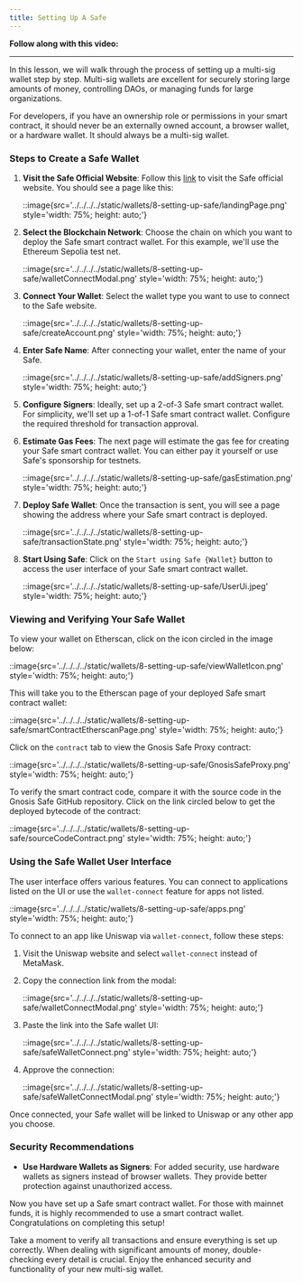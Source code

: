 ```yaml
---
title: Setting Up A Safe
---
```


**Follow along with this video:**

---

In this lesson, we will walk through the process of setting up a multi-sig wallet step by step. Multi-sig wallets are excellent for securely storing large amounts of money, controlling DAOs, or managing funds for large organizations.

For developers, if you have an ownership role or permissions in your smart contract, it should never be an externally owned account, a browser wallet, or a hardware wallet. It should always be a multi-sig wallet.

### Steps to Create a Safe Wallet

1. **Visit the Safe Official Website**: Follow this [link](https://app.safe.global/welcome) to visit the Safe official website. You should see a page like this:

   ::image{src='../../../../static/wallets/8-setting-up-safe/landingPage.png' style='width: 75%; height: auto;'}

2. **Select the Blockchain Network**: Choose the chain on which you want to deploy the Safe smart contract wallet. For this example, we'll use the Ethereum Sepolia test net.

   ::image{src='../../../../static/wallets/8-setting-up-safe/walletConnectModal.png' style='width: 75%; height: auto;'}

3. **Connect Your Wallet**: Select the wallet type you want to use to connect to the Safe website.

   ::image{src='../../../../static/wallets/8-setting-up-safe/createAccount.png' style='width: 75%; height: auto;'}

4. **Enter Safe Name**: After connecting your wallet, enter the name of your Safe.

   ::image{src='../../../../static/wallets/8-setting-up-safe/addSigners.png' style='width: 75%; height: auto;'}

5. **Configure Signers**: Ideally, set up a 2-of-3 Safe smart contract wallet. For simplicity, we'll set up a 1-of-1 Safe smart contract wallet. Configure the required threshold for transaction approval.

6. **Estimate Gas Fees**: The next page will estimate the gas fee for creating your Safe smart contract wallet. You can either pay it yourself or use Safe's sponsorship for testnets.

   ::image{src='../../../../static/wallets/8-setting-up-safe/gasEstimation.png' style='width: 75%; height: auto;'}

7. **Deploy Safe Wallet**: Once the transaction is sent, you will see a page showing the address where your Safe smart contract is deployed.

   ::image{src='../../../../static/wallets/8-setting-up-safe/transactionState.png' style='width: 75%; height: auto;'}

8. **Start Using Safe**: Click on the `Start using Safe {Wallet}` button to access the user interface of your Safe smart contract wallet.

   ::image{src='../../../../static/wallets/8-setting-up-safe/UserUi.jpeg' style='width: 75%; height: auto;'}

### Viewing and Verifying Your Safe Wallet

To view your wallet on Etherscan, click on the icon circled in the image below:

   ::image{src='../../../../static/wallets/8-setting-up-safe/viewWalletIcon.png' style='width: 75%; height: auto;'}

This will take you to the Etherscan page of your deployed Safe smart contract wallet:

   ::image{src='../../../../static/wallets/8-setting-up-safe/smartContractEtherscanPage.png' style='width: 75%; height: auto;'}

Click on the `contract` tab to view the Gnosis Safe Proxy contract:

   ::image{src='../../../../static/wallets/8-setting-up-safe/GnosisSafeProxy.png' style='width: 75%; height: auto;'}

To verify the smart contract code, compare it with the source code in the Gnosis Safe GitHub repository. Click on the link circled below to get the deployed bytecode of the contract:

   ::image{src='../../../../static/wallets/8-setting-up-safe/sourceCodeContract.png' style='width: 75%; height: auto;'}

### Using the Safe Wallet User Interface

The user interface offers various features. You can connect to applications listed on the UI or use the `wallet-connect` feature for apps not listed.

   ::image{src='../../../../static/wallets/8-setting-up-safe/apps.png' style='width: 75%; height: auto;'}

To connect to an app like Uniswap via `wallet-connect`, follow these steps:

1. Visit the Uniswap website and select `wallet-connect` instead of MetaMask.
2. Copy the connection link from the modal:

   ::image{src='../../../../static/wallets/8-setting-up-safe/walletConnectModal.png' style='width: 75%; height: auto;'}

3. Paste the link into the Safe wallet UI:

   ::image{src='../../../../static/wallets/8-setting-up-safe/safeWalletConnect.png' style='width: 75%; height: auto;'}

4. Approve the connection:

   ::image{src='../../../../static/wallets/8-setting-up-safe/safeWalletConnectModal.png' style='width: 75%; height: auto;'}

Once connected, your Safe wallet will be linked to Uniswap or any other app you choose.

### Security Recommendations

- **Use Hardware Wallets as Signers**: For added security, use hardware wallets as signers instead of browser wallets. They provide better protection against unauthorized access.

Now you have set up a Safe smart contract wallet. For those with mainnet funds, it is highly recommended to use a smart contract wallet. Congratulations on completing this setup!

Take a moment to verify all transactions and ensure everything is set up correctly. When dealing with significant amounts of money, double-checking every detail is crucial. Enjoy the enhanced security and functionality of your new multi-sig wallet.
